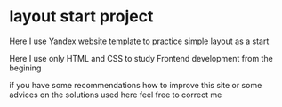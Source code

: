 # layout start project

Here I use Yandex website template to practice simple layout as a start

Here I use only HTML and CSS to study Frontend development from the begining

if you have some recommendations how to improve this site or some advices on the solutions used here feel free to correct me
